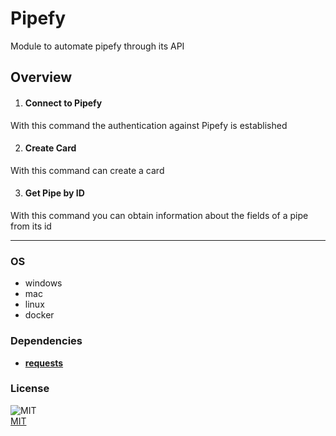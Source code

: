 
# Pipefy
  
Module to automate pipefy through its API  

## Overview


1. #### Connect to Pipefy  
With this command the authentication against Pipefy is established

2. #### Create Card  
With this command can create a card

3. #### Get Pipe by ID  
With this command you can obtain information about the fields of a pipe from its id

----
### OS

- windows
- mac
- linux
- docker

### Dependencies
- [**requests**](https://pypi.org/project/requests/)
### License
  
![MIT](https://camo.githubusercontent.com/107590fac8cbd65071396bb4d04040f76cde5bde/687474703a2f2f696d672e736869656c64732e696f2f3a6c6963656e73652d6d69742d626c75652e7376673f7374796c653d666c61742d737175617265)  
[MIT](http://opensource.org/licenses/mit-license.ph)